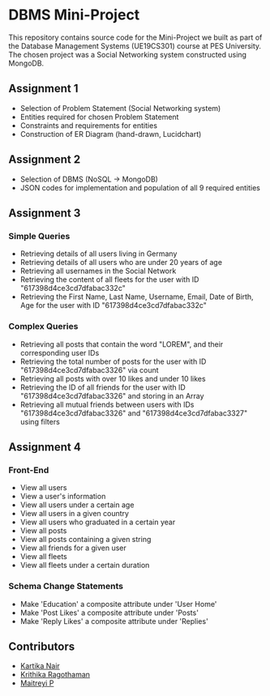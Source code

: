 # DBMS Mini-Project
This repository contains source code for the Mini-Project we built as part of the Database Management Systems (UE19CS301) course at PES University. The chosen project was a Social Networking system constructed using MongoDB.

## Assignment 1
- Selection of Problem Statement (Social Networking system)
- Entities required for chosen Problem Statement
- Constraints and requirements for entities
- Construction of ER Diagram (hand-drawn, Lucidchart)

## Assignment 2
- Selection of DBMS (NoSQL -> MongoDB)
- JSON codes for implementation and population of all 9 required entities

## Assignment 3
### Simple Queries
- Retrieving details of all users living in Germany
- Retrieving details of all users who are under 20 years of age
- Retrieving all usernames in the Social Network
- Retrieving the content of all fleets for the user with ID "617398d4ce3cd7dfabac332c"
- Retrieving the First Name, Last Name, Username, Email, Date of Birth, Age for the user with ID "617398d4ce3cd7dfabac332c"
### Complex Queries
- Retrieving all posts that contain the word "LOREM", and their corresponding user IDs
- Retrieving the total number of posts for the user with ID "617398d4ce3cd7dfabac3326" via count
- Retrieving all posts with over 10 likes and under 10 likes
- Retrieving the ID of all friends for the user with ID "617398d4ce3cd7dfabac3326" and storing in an Array
- Retrieving all mutual friends between users with IDs "617398d4ce3cd7dfabac3326" and "617398d4ce3cd7dfabac3327" using filters

## Assignment 4
### Front-End
- View all users
- View a user's information
- View all users under a certain age
- View all users in a given country
- View all users who graduated in a certain year
- View all posts
- View all posts containing a given string
- View all friends for a given user
- View all fleets
- View all fleets under a certain duration

### Schema Change Statements
- Make 'Education' a composite attribute under 'User Home'
- Make 'Post Likes' a composite attribute under 'Posts'
- Make 'Reply Likes' a composite attribute under 'Replies'

## Contributors
- [Kartika Nair](https://github.com/kartika-nair)
- [Krithika Ragothaman](https://github.com/kr1k-boop)
- [Maitreyi P](https://github.com/Maitreyi-P)
